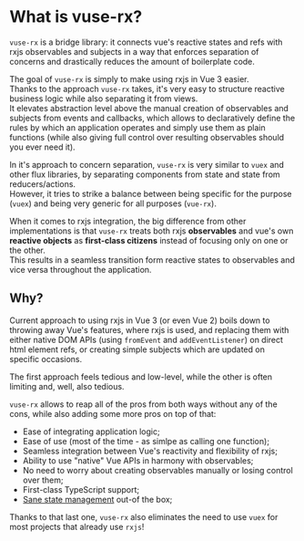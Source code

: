 # What is vuse-rx?

`vuse-rx` is a bridge library:
it connects vue's reactive states and refs with rxjs observables and subjects
in a way that enforces separation of concerns and drastically reduces the amount of boilerplate code.

The goal of `vuse-rx` is simply to make using rxjs in Vue 3 easier.\
Thanks to the approach `vuse-rx` takes, it's very easy to structure reactive business logic while also separating it from views.\
It elevates abstraction level above the manual creation of observables and subjects from events and callbacks,
which allows to declaratively define the rules by which an application operates and simply use them as plain functions
(while also giving full control over resulting observables should you ever need it).

In it's approach to concern separation,
`vuse-rx` is very similar to `vuex` and other flux libraries,
by separating components from state and state from reducers/actions.\
However, it tries to strike a balance between being specific for the purpose (`vuex`) and being very generic for all purposes (`vue-rx`).

When it comes to rxjs integration, the big difference from other implementations is that `vuse-rx` treats both
rxjs **observables** and vue's own **reactive objects** as **first-class citizens**
instead of focusing only on one or the other.\
This results in a seamless transition form reactive states to observables and vice versa throughout the application.

## Why?

Current approach to using rxjs in Vue 3 (or even Vue 2) boils down to throwing away Vue's features, where rxjs is used,
and replacing them with either native DOM APIs (using `fromEvent` and `addEventListener`) on direct html element refs,
or creating simple subjects which are updated on specific occasions.

The first approach feels tedious and low-level, while the other is often limiting and, well, also tedious.

`vuse-rx` allows to reap all of the pros from both ways without any of the cons,
while also adding some more pros on top of that:
- Ease of integrating application logic;
- Ease of use (most of the time - as simlpe as calling one function);
- Seamless integration between Vue's reactivity and flexibility of rxjs;
- Ability to use "native" Vue APIs in harmony with observables;
- No need to worry about creating observables manually or losing control over them;
- First-class TypeScript support;
- [Sane state management](/api/use-rx-state) out-of the box;

Thanks to that last one, `vuse-rx` also eliminates the need to use `vuex` for most projects that already use `rxjs`!
